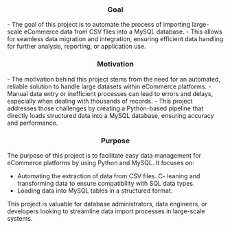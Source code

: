 <h3 align="center">Goal</h3>
- The goal of this project is to automate the process of importing large-scale eCommerce data from CSV files into a MySQL database. 
- This allows for seamless data migration and integration, ensuring efficient data handling for further analysis, reporting, or application use.

<h3 align="center">Motivation</h3>
- The motivation behind this project stems from the need for an automated, reliable solution to handle large datasets within eCommerce platforms. 
- Manual data entry or inefficient processes can lead to errors and delays, especially when dealing with thousands of records. 
- This project addresses those challenges by creating a Python-based pipeline that directly loads structured data into a MySQL database, ensuring accuracy and performance.

<h3 align="center">Purpose</h3>
The purpose of this project is to facilitate easy data management for eCommerce platforms by using Python and MySQL. It focuses on:

- Automating the extraction of data from CSV files.
C- leaning and transforming data to ensure compatibility with SQL data types.
- Loading data into MySQL tables in a structured format.

This project is valuable for database administrators, data engineers, or developers looking to streamline data import processes in large-scale systems.
